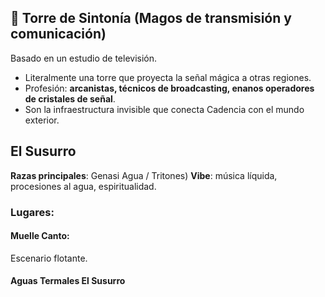 ## 🔮 **Torre de Sintonía** (Magos de transmisión y comunicación)

Basado en un estudio de televisión.

- Literalmente una torre que proyecta la señal mágica a otras regiones.
- Profesión: **arcanistas, técnicos de broadcasting, enanos operadores de cristales de señal**.
- Son la infraestructura invisible que conecta Cadencia con el mundo exterior.

## El Susurro
**Razas principales**: Genasi Agua / Tritones)
**Vibe**: música líquida, procesiones al agua, espiritualidad.  
### **Lugares**:
#### Muelle Canto: 
Escenario flotante.
    
#### Aguas Termales El Susurro
